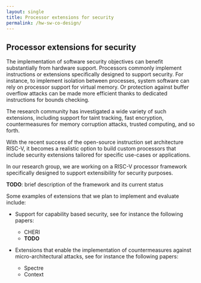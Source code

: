 ```yaml
---
layout: single
title: Processor extensions for security
permalink: /hw-sw-co-design/
---
```


## Processor extensions for security

The implementation of software security objectives can benefit substantially from
hardware support. Processors commonly implement instructions or extensions specifically
designed to support security. For instance, to implement isolation between processes, 
system software can rely on processor support for virtual memory. Or protection against
buffer overflow attacks can be made more efficient thanks to dedicated instructions for
bounds checking.

The research community has investigated a wide variety of such extensions, including
support for taint tracking, fast encryption, countermeasures for memory corruption
attacks, trusted computing, and so forth.

With the recent success of the open-source instruction set architecture RISC-V, it
becomes a realistic option to build custom processors that include security extensions
tailored for specific use-cases or applications.

In our research group, we are working on a RISC-V processor framework specifically
designed to support extensibility for security purposes.

**TODO**: brief description of the framework and its current status

Some examples of extensions that we plan to implement and evaluate include:

 - Support for capability based security, see for instance the following papers:
    * CHERI
    * **TODO**

 - Extensions that enable the implementation of countermeasures against micro-architectural attacks, see for instance the following papers:
    * Spectre
    * Context



